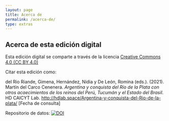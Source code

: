 ```yaml
---
layout: page
title: Acerca de
permalink: /acerca-de/
type: extras
---
```


## Acerca de esta edición digital


Esta edición digital se comparte a través de la licencia [Creative Commons 4.0 (CC BY 4.0)](https://creativecommons.org/licenses/by/4.0/)

Citar esta edición como: 

<p style="font-size: 14px;">del Rio Riande, Gimena, Hernández, Nidia y De León, Romina (eds.). (2021). Martín del Carco Cenenera. <i>Argentina y conquista del Río de la Plata con otros acaecimientos de los reinos del Perú, Tucumán y el Estado del Brasil</i>. HD CAICYT Lab. <a href="{{ site.baseurl }}/">http://hdlab.space/Argentina-y-conquista-del-Rio-de-la-plata/</a> [Fecha de consulta]</p>

Repositorio de datos: <a class="no-underline" href="#"><img src="https://zenodo.org/badge/253643101.svg" alt="DOI"/></a>
